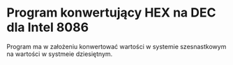# Program konwertujący HEX na DEC dla Intel 8086
Program ma w założeniu konwertować wartości w systemie szesnastkowym na wartości w systmeie dziesiętnym.

